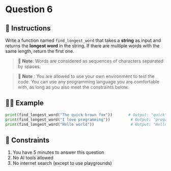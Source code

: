 # Question 6

## 📜 Instructions

Write a function named `find_longest_word` that takes a **string** as input and returns the **longest word** in the string. If there are multiple words with the same length, return the first one.

> 📌 **Note**: Words are considered as sequences of characters separated by spaces.

> 📌 **Note** : You are allowed to use your own environment to test the code. You can use any programming language you are comfortable with, as long as you also meet the constraints below.

## ‍👨‍💻 Example

```python
print(find_longest_word("The quick brown fox"))       # Output: "quick"
print(find_longest_word("I love programming"))         # Output: "programming"
print(find_longest_word("Hello world"))                # Output: "Hello"
```

## 🚫 Constraints  
1. You have 5 minutes to answer this question  
2. No AI tools allowed  
3. No internet search (except to use playgrounds)
